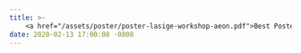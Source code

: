 ```yaml
---
title: >-
    <a href="/assets/poster/poster-lasige-workshop-aeon.pdf">Best Poster</a> award at the 5th LASIGE Workshop! 🏆 <a href="https://www.lasige.pt/5th-lasige-workshop/" target="_blank">Read more <i class="fas fa-angle-double-right"></i></a>
date: 2020-02-13 17:00:00 -0800
---
```

